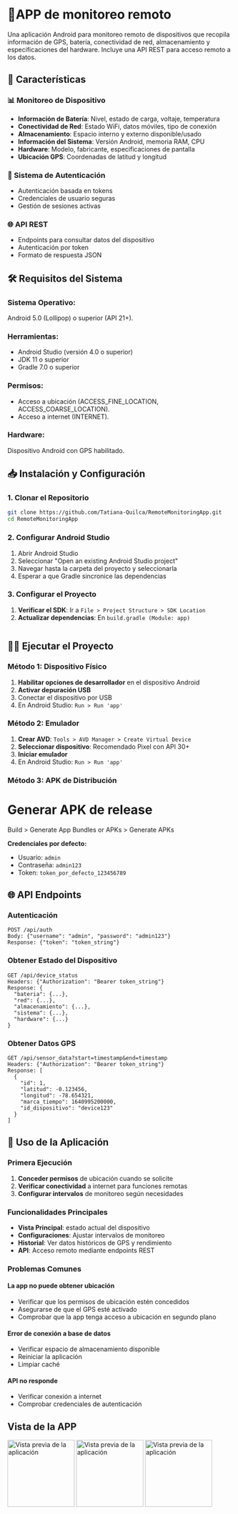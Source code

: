 # 📱APP de monitoreo remoto

Una aplicación Android para monitoreo remoto de dispositivos que recopila información de GPS, batería, conectividad de red, almacenamiento y especificaciones del hardware. Incluye una API REST para acceso remoto a los datos.

## 🚀 Características

### 📊 Monitoreo de Dispositivo
- **Información de Batería**: Nivel, estado de carga, voltaje, temperatura
- **Conectividad de Red**: Estado WiFi, datos móviles, tipo de conexión
- **Almacenamiento**: Espacio interno y externo disponible/usado
- **Información del Sistema**: Versión Android, memoria RAM, CPU
- **Hardware**: Modelo, fabricante, especificaciones de pantalla
- **Ubicación GPS**: Coordenadas de latitud y longitud

### 🔐 Sistema de Autenticación
- Autenticación basada en tokens
- Credenciales de usuario seguras
- Gestión de sesiones activas

### 🌐 API REST
- Endpoints para consultar datos del dispositivo
- Autenticación por token
- Formato de respuesta JSON

## 🛠️ Requisitos del Sistema

  ### Sistema Operativo: 
Android 5.0 (Lollipop) o superior (API 21+).

 ### Herramientas: 
- Android Studio (versión 4.0 o superior)
- JDK 11 o superior
- Gradle 7.0 o superior

 ### Permisos:
- Acceso a ubicación (ACCESS_FINE_LOCATION, ACCESS_COARSE_LOCATION).
- Acceso a internet (INTERNET).

 ### Hardware:
Dispositivo Android con GPS habilitado.

## 📥 Instalación y Configuración

### 1. Clonar el Repositorio
```bash
git clone https://github.com/Tatiana-Quilca/RemoteMonitoringApp.git
cd RemoteMonitoringApp
```

### 2. Configurar Android Studio
1. Abrir Android Studio
2. Seleccionar "Open an existing Android Studio project"
3. Navegar hasta la carpeta del proyecto y seleccionarla
4. Esperar a que Gradle sincronice las dependencias

### 3. Configurar el Proyecto
1. **Verificar el SDK**: Ir a `File > Project Structure > SDK Location`
2. **Actualizar dependencias**: En `build.gradle (Module: app)` 
   ```

## 🏃‍♂️ Ejecutar el Proyecto

### Método 1: Dispositivo Físico
1. **Habilitar opciones de desarrollador** en el dispositivo Android
2. **Activar depuración USB**
3. Conectar el dispositivo por USB
4. En Android Studio: `Run > Run 'app'`

### Método 2: Emulador
1. **Crear AVD**: `Tools > AVD Manager > Create Virtual Device`
2. **Seleccionar dispositivo**: Recomendado Pixel con API 30+
3. **Iniciar emulador**
4. En Android Studio: `Run > Run 'app'`

### Método 3: APK de Distribución

# Generar APK de release
Build > Generate App Bundles or APKs > Generate APKs

**Credenciales por defecto:**
- Usuario: `admin`
- Contraseña: `admin123`
- Token: `token_por_defecto_123456789`

## 🌐 API Endpoints

### Autenticación
```
POST /api/auth
Body: {"username": "admin", "password": "admin123"}
Response: {"token": "token_string"}
```

### Obtener Estado del Dispositivo
```
GET /api/device_status
Headers: {"Authorization": "Bearer token_string"}
Response: {
  "bateria": {...},
  "red": {...},
  "almacenamiento": {...},
  "sistema": {...},
  "hardware": {...}
}
```

### Obtener Datos GPS
```
GET /api/sensor_data?start=timestamp&end=timestamp
Headers: {"Authorization": "Bearer token_string"}
Response: [
  {
    "id": 1,
    "latitud": -0.123456,
    "longitud": -78.654321,
    "marca_tiempo": 1640995200000,
    "id_dispositivo": "device123"
  }
]
```

## 📱 Uso de la Aplicación

### Primera Ejecución
1. **Conceder permisos** de ubicación cuando se solicite
2. **Verificar conectividad** a internet para funciones remotas
3. **Configurar intervalos** de monitoreo según necesidades

### Funcionalidades Principales
- **Vista Principal**: estado actual del dispositivo
- **Configuraciones**: Ajustar intervalos de monitoreo
- **Historial**: Ver datos históricos de GPS y rendimiento
- **API**: Acceso remoto mediante endpoints REST


### Problemas Comunes

#### La app no puede obtener ubicación
- Verificar que los permisos de ubicación estén concedidos
- Asegurarse de que el GPS esté activado
- Comprobar que la app tenga acceso a ubicación en segundo plano

#### Error de conexión a base de datos
- Verificar espacio de almacenamiento disponible
- Reiniciar la aplicación
- Limpiar caché
#### API no responde
- Verificar conexión a internet
- Comprobar credenciales de autenticación

## Vista de la APP 
<img src="https://github.com/user-attachments/assets/e256ed71-e1c1-472c-a7a9-ae55de13ec14" alt="Vista previa de la aplicación" width="150">
<img src="https://github.com/user-attachments/assets/be0507cc-2de8-464e-8320-e906c41a3f24" alt="Vista previa de la aplicación" width="150">
<img src="https://github.com/user-attachments/assets/ebca8969-e126-4736-ba8c-69b878152a31" alt="Vista previa de la aplicación" width="150">



